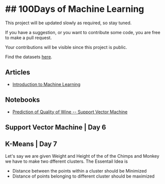 

# ## 100Days of Machine Learning

This project will be updated slowly as required, so stay tuned.

If you have a suggestion, or you want to contribute some code, you are free to make a pull request.

Your contributions will be visible since this project is public.

Find the datasets [here](https://github.com/naveengampala/AI/tree/master/100DayOfMachineLearning/data).

## Articles
- [Introduction to Machine Learning](https://medium.com/@naveengampala/chapter-00-introduction-to-machine-learning-for-beginners-138298507094)

## Notebooks
- [Prediction of Quality of Wine -- Support Vector Machine](https://www.kaggle.com/ngmpala/prediction-of-quality-of-wine-svm)


## Support Vector Machine | Day 6


## K-Means | Day 7

Let's say we are given Weight and Height of the of the Chimps and Monkey we have to make two dfferent clusters. The Essentail Idea is 

- Distance between the points within a cluster should be Minimized
- Distance of points belonging to different cluster should be maximized



